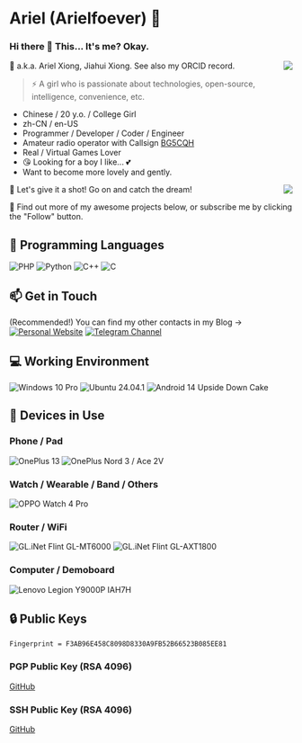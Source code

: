 # Ariel (Arielfoever) 🔭

### Hi there 👋 This... It's me? Okay.

<img align="right" src="https://github-readme-stats.vercel.app/api?username=Arielfoever&show_icons=true&hide_border=true&icon_color=000&title_color=000&include_all_commits_disable=false&count_private=true">

💬 a.k.a. Ariel Xiong, Jiahui Xiong. See also my ORCID record.
> ⚡ A girl who is passionate about technologies, open-source, intelligence, convenience, etc.

- Chinese / 20 y.o. / College Girl
- zh-CN / en-US
- Programmer / Developer / Coder / Engineer
- Amateur radio operator with Callsign [BG5CQH](https://www.qrz.com/db/BG5CQH)
- Real / Virtual Games Lover
- 😘 Looking for a boy I like... 💕
- Want to become more lovely and gently.

<img align="right" src="https://github-readme-stats.vercel.app/api/top-langs?username=Arielfoever&hide_border=true&title_color=000&layout=compact">

💖 Let's give it a shot! Go on and catch the dream!

🤔 Find out more of my awesome projects below, or subscribe me by clicking the "Follow" button.

## 🌱 Programming Languages

![PHP](https://img.shields.io/badge/-PHP-777bb4?style=flat-square&logo=PHP&logoColor=fff)
![Python](https://img.shields.io/badge/-Python-3776ab?style=flat-square&logo=python&logoColor=fff)
![C++](https://img.shields.io/badge/-C%2b%2b-00599c?style=flat-square&logo=C%2b%2b&logoColor=fff)
![C](https://img.shields.io/badge/-C-a8b9cc?style=flat-square&logo=C&logoColor=fff)

## 📫 Get in Touch

(Recommended!) You can find my other contacts in my Blog -> [![Personal Website](https://img.shields.io/badge/-StarRoad%20Blog-ff6550?style=flat-square&logo=bloglovin&logoColor=white&labelColor=ff6550)](https://www.ariels.xyz)
[![Telegram Channel](https://img.shields.io/badge/-Telegram%20Channel-3db6f1?style=flat-square&logo=Telegram&logoColor=white)](https://t.me/arielsxyz)

## 💻 Working Environment

![Windows 10 Pro](https://img.shields.io/badge/Windows%2010%20Pro-00adef?style=flat-square&logo=windows&logoColor=ffffff)
![Ubuntu 24.04.1](https://img.shields.io/badge/Ubuntu%2024.04-dd4814?style=flat-square&logo=ubuntu&logoColor=ffffff)
![Android 14 Upside Down Cake](https://img.shields.io/badge/Android%2014%20Upside%20Down%20Cake-3ddc84?style=flat-square&logo=android&logoColor=ffffff)

## 📱 Devices in Use

### Phone / Pad

![OnePlus 13](https://img.shields.io/badge/OnePlus%2013-f5010c?style=flat-square&logo=oneplus&logoColor=ffffff)
![OnePlus Nord 3 / Ace 2V](https://img.shields.io/badge/OnePlus%20Nord%203%20%2f%20Ace%202V-f5010c?style=flat-square&logo=oneplus&logoColor=ffffff)

### Watch / Wearable / Band / Others

![OPPO Watch 4 Pro](https://img.shields.io/badge/OPPO%20Watch%204%20Pro-0f743d?style=flat-square)

### Router / WiFi

![GL.iNet Flint GL-MT6000](https://img.shields.io/badge/GL.iNet%20Flint%20GL_MT6000-00DBB8?style=flat-square)
![GL.iNet Flint GL-AXT1800](https://img.shields.io/badge/GL.iNet%20Flint%20GL_AXT1800-00DBB8?style=flat-square)

### Computer / Demoboard

![Lenovo Legion Y9000P IAH7H](https://img.shields.io/badge/Lenovo%20Legion%20Y9000P%20IAH7H%20%2f%205%20Pro%2016IAH7H%20(82RF%20%2f%20i7%20%2f%203070%20Ti)-e2231a?style=flat-square&logo=lenovo&logoColor=ffffff)

## 🔒 Public Keys

```
Fingerprint = F3AB96E458C8098D8330A9FB52B66523B085EE81
```

### PGP Public Key (RSA 4096)

[GitHub](https://github.com/Arielfoever.gpg)

### SSH Public Key (RSA 4096)

[GitHub](https://github.com/Arielfoever.keys)
